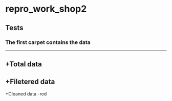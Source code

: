 # repro_work_shop2

**Tests**
---
### The first carpet contains the data
---
  +Total data
  ---
  +Filetered data
  ---
  +Cleaned data
  -red 
